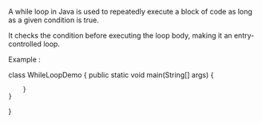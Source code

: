 

A while loop in Java is used to repeatedly execute a block of code as long as a given condition is true.

It checks the condition before executing the loop body, making it an entry-controlled loop.



Example :

class WhileLoopDemo 
{
    public static void main(String[] args) 
    {
     

        }
    }
}



